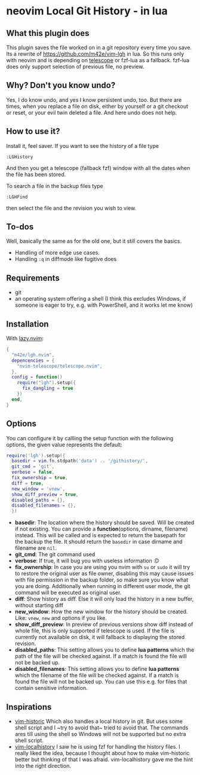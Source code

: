 # neovim Local Git History - in lua

## What this plugin does

This plugin saves the file worked on in a git repository every time you save.
Its a rewrite of https://github.com/m42e/vim-lgh in lua. So this runs only with neovim and is depending on [telescope](https://github.com/nvim-telescope/telescope.nvim) or fzf-lua as a fallback. fzf-lua does only support selection of previous file, no preview.

## Why? Don't you know undo?

Yes, I do know undo, and yes I know persistent undo, too. But there are times, when you replace a file on disk, either by yourself or a git checkout or reset,
or your evil twin deleted a file. And here undo does not help.

## How to use it?

Install it, feel saver. If you want to see the history of a file type

```
:LGHistory
```

And then you get a telescope (fallback fzf) window with all the dates when the file has been stored.


To search a file in the backup files type

```
:LGHFind
```

then select the file and the revision you wish to view.

## To-dos

Well, basically the same as for the old one, but it still covers the basics.

- Handling of more edge use cases.
- Handling `:q` in diffmode like fugitive does

## Requirements

- git
- an operating system offering a shell (I think this excludes Windows, if someone is eager to try, e.g. with PowerShell, and it works let me know)

## Installation

With [lazy.nvim](https://github.com/folke/lazy.nvim):

```lua
{
  "m42e/lgh.nvim",
  depencencies = {
    "nvim-telescope/telescope.nvim",
  },
  config = function()
    require("lgh").setup({
      fix_dangling = true
    })
  end,
}
```

## Options

You can configure it by callling the setup function with the following options, the given value represents the default:

```lua
require('lgh').setup({
  basedir = vim.fn.stdpath('data') .. '/githistory/',
  git_cmd = 'git',
  verbose = false,
  fix_ownership = true,
  diff = true,
  new_window = 'vnew',
  show_diff_preview = true,
  disabled_paths = {},
  disabled_filenames = {},
  })

```

- **basedir**: The location where the history should be saved. Will be created if not existing. You can provide a **function**(options, dirname, filename) instead. This will be called and is expected to return the basepath for the backup the file. It should return the `basedir` in case dirname and filename are `nil`.
- **git_cmd**: The git command used
- **verbose**: If true, it will bug you with useless information :D
- **fix_ownership**: In case you are using you nvim with `su` or `sudo` it will try to restore the original user as file owner, disabling this may cause issues with file permission in the backup folder, so make sure you know what you are doing. Additionally when running in different user mode, the git command will be executed as original user.
- **diff**: Show history as diff. Else it will only load the history in a new buffer, without starting diff
- **new_window**: How the new window for the history should be created. Like: `vnew`, `new` and options if you like.
- **show_diff_preview**: In preview of previous versions show diff instead of whole file, this is only supported if telescope is used. If the file is currently not available on disk, it will fallback to displaying the stored revision.
- **disabled_paths**: This setting allows you to define __lua patterns__ which the path of the file will be checked against. If a match is found the file will not be backed up.
- **disabled_filenames**: This setting allows you to define __lua patterns__ which the filename of the file will be checked against. If a match is found the file will not be backed up. You can use this e.g. for files that contain sensitive information.

## Inspirations

- [vim-historic](https://github.com/serby/vim-historic) Which also handles a local history in git. But uses some shell script and I ~try to avoid that~ tried to avoid that. The commands ares till using the shell so Windows will not be supported but no extra shell script.
- [vim-localhistory](https://github.com/mg979/vim-localhistory) I saw he is using fzf for handling the history files. I really liked the idea, because I thought about how to make vim-historic better but thinking of that I was afraid. vim-localhistory gave me the hint into the right direction.


